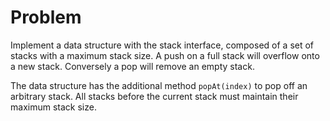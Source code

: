 # Problem
Implement a data structure with the stack interface, composed of a set of stacks with a maximum stack size.
A push on a full stack will overflow onto a new stack. Conversely a pop will remove an empty stack.

The data structure has the additional method `popAt(index)` to pop off an arbitrary stack.
All stacks before the current stack must maintain their maximum stack size.
